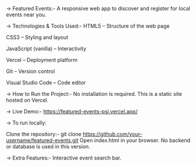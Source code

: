 -> Featured Events:-
A responsive web app to discover and register for local events near you.

-> Technologies & Tools Used:-
HTML5 – Structure of the web page

CSS3 – Styling and layout

JavaScript (vanilla) – Interactivity

Vercel – Deployment platform

Git – Version control

Visual Studio Code – Code editor

-> How to Run the Project:-
No installation is required. This is a static site hosted on Vercel.

-> Live Demo:-
https://featured-events-psi.vercel.app/

-> To run locally:

Clone the repository:-
git clone https://github.com/your-username/featured-events.git
Open index.html in your browser.
No backend or database is used in this version.

-> Extra Features:-
Interactive event search bar.

